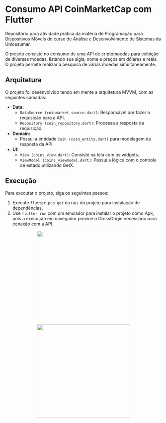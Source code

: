 # Consumo API CoinMarketCap com Flutter

Repositório para atividade prática da matéria de Programação para Dispositivos Móveis do curso de Análise e Desenvolvimento de Sistemas da Unicesumar.

O projeto consiste no consumo de uma API de criptomoedas para exibição de diversas moedas, listando sua sigla, nome e preços em dólares e reais. O projeto permite realizar a pesquisa de várias moedas simultaneamente.

## Arquitetura

O projeto foi desenvolvido tendo em mente a arquitetura MVVM, com as seguintes camadas:

*   **Data:**
    *   `DataSource (coinmarket_source.dart)`: Responsável por fazer a requisição para a API.
    *   `Repository (coin_repository.dart)`: Processa a resposta da requisição.
*   **Domain:**
    *   Possui a entidade `Coin (coin_entity.dart)` para modelagem da resposta da API.
*   **UI:**
    *   `View (coins_view.dart)`: Consiste na tela com os widgets.
    *   `ViewModel (coins_viewmodel.dart)`: Possui a lógica com o controle de estado utilizando GetX.

## Execução

Para executar o projeto, siga os seguintes passos:

1.  Execute `flutter pub get` na raíz do projeto para instalação de dependências.
2.  Use `flutter run` com um emulador para instalar o projeto como Apk, pois a execução em navegador previne o CrossOrigin necessário para conexão com a API.

<p align="center">
  <img src="https://github.com/user-attachments/assets/d16ea02c-e78e-4d4f-a172-1445fb5ffa46" width="300">
  <img src="https://github.com/user-attachments/assets/0248557c-b905-4c8c-8d78-6185071c434a" width="300">
</p>
